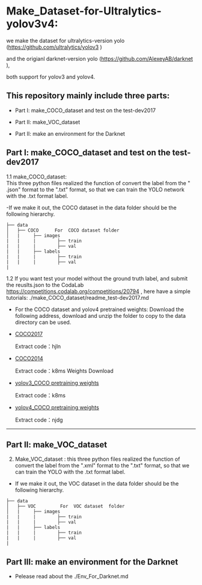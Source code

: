 # Make_Dataset-for-Ultralytics-yolov3v4: 
  we make the dataset for  ultralytics-version yolo (https://github.com/ultralytics/yolov3 ) 
  
  and the origianl  darknet-version yolo    (https://github.com/AlexeyAB/darknet ), 
  
  both support for yolov3 and yolov4.
  
## This repository mainly include  three parts:
- Part I:  make_COCO_dataset and test on the  test-dev2017 

- Part II: make_VOC_dataset

- Part II: make  an environment  for the  Darknet 

## Part I:  make_COCO_dataset and test on the  test-dev2017 
1.1 make_COCO_dataset:  
This  three  python  files realized the function of convert the label from the " .json"  format  to the ".txt"  format, so that we can train the  YOLO network  with the .txt  format  label.

-If we make it out,  the COCO dataset in the data folder should  be the following hierarchy.

```            
├── data
│   ├── COCO      For  COCO dataset folder 
│   |     ├── images
|   |     |        ├── train
|   |     |        ├── val
|   |     ├── labels
|   |     |        ├── train
|   |     |        ├── val
|
```

1.2 If you want test your model  without the ground truth label, and  submit the reuslts.json  to the CodaLab   https://competitions.codalab.org/competitions/20794 ,  here have a  simple tutorials: ./make_COCO_dataset/readme_test-dev2017.md 




- For the  COCO  dataset and yolov4 pretrained weights:
Download the following address, download and unzip the folder to copy to the data directory can be used.

- [COCO2017](https://pan.baidu.com/s/1KysFL6AmdbCBq4tHDebqlw)
  
  Extract code：hjln

- [COCO2014](https://pan.baidu.com/s/1EoXOR77yEVokqPCaxg8QGg)
  
  Extract code：k8ms
 Weights Download
- [yolov3_COCO pretraining weights](https://pan.baidu.com/s/1JZylwRQIgAd389oWUu0djg)

  Extract code：k8ms
 
- [yolov4_COCO pretraining weights](https://pan.baidu.com/s/1jAGNNC19oQhAIgBfUrkzmQ)

  Extract code：njdg
  
---



## Part II: make_VOC_dataset
2. Make_VOC_dataset : this  three  python  files  realized  the function of  convert the label  from the  ".xml"  format  to the  ".txt"  format, so that we can train the  YOLO with the .txt  format  label.

- If we make it out, the VOC dataset in the data folder should  be the following hierarchy.

```
├── data
│   ├── VOC         For  VOC dataset  folder
│   |     ├── images
|   |     |        ├── train
|   |     |        ├── val
|   |     ├── labels
|   |     |        ├── train
|   |     |        ├── val
|
```

## Part III:  make  an environment  for the  Darknet   

- Pelease read about  the ./Env_For_Darknet.md
